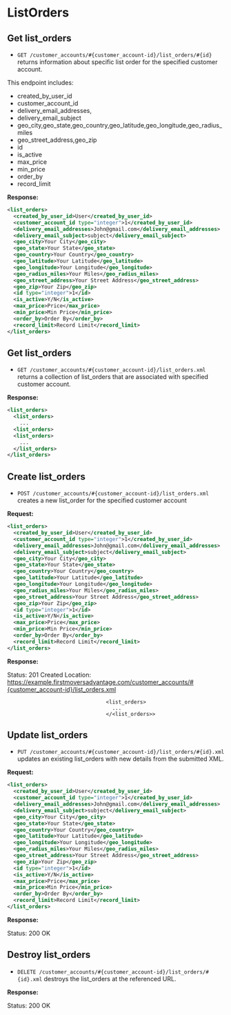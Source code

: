 ListOrders
==========

<!-- 
    customer_account_list_orders GET    /customer_accounts/:customer_account_id/list_orders(.:format)         list_orders#index
                                 POST   /customer_accounts/:customer_account_id/list_orders(.:format)        list_orders#create
 new_customer_account_list_order GET    /customer_accounts/:customer_account_id/list_orders/new(.:format)     list_orders#new
edit_customer_account_list_order GET    /customer_accounts/:customer_account_id/list_orders/:id/edit(.:format)list_orders#edit
     customer_account_list_order GET    /customer_accounts/:customer_account_id/list_orders/:id(.:format)     list_orders#show
                                 PUT    /customer_accounts/:customer_account_id/list_orders/:id(.:format)    list_orders#update
                                 DELETE /customer_accounts/:customer_account_id/list_orders/:id(.:format)   list_orders#destroy


              shared_list_orders GET    /shared_list_orders(.:format)          shared_list_orders#index
                                 POST   /shared_list_orders(.:format)          shared_list_orders#create
           new_shared_list_order GET    /shared_list_orders/new(.:format)      shared_list_orders#new
          edit_shared_list_order GET    /shared_list_orders/:id/edit(.:format) shared_list_orders#edit
               shared_list_order GET    /shared_list_orders/:id(.:format)      shared_list_orders#show
                                 PUT    /shared_list_orders/:id(.:format)      shared_list_orders#update
                                 DELETE /shared_list_orders/:id(.:format)      shared_list_orders#destroy -->


Get list_orders
-----------

* `GET /customer_accounts/#{customer_account-id}/list_orders/#{id}` returns information about specific list order for the specified customer account.

This endpoint includes:


* created_by_user_id
* customer_account_id
* delivery_email_addresses, 
* delivery_email_subject
* geo_city,geo_state,geo_country,geo_latitude,geo_longitude,geo_radius_miles
* geo_street_address,geo_zip
* id
* is_active
* max_price
* min_price
* order_by
* record_limit



**Response:**

``` xml
<list_orders>
  <created_by_user_id>User</created_by_user_id>	
  <customer_account_id type="integer">1</created_by_user_id>	
  <delivery_email_addresses>John@gmail.com</delivery_email_addresses>
  <delivery_email_subject>subject</delivery_email_subject>
  <geo_city>Your City</geo_city>
  <geo_state>Your State</geo_state>
  <geo_country>Your Country</geo_country>
  <geo_latitude>Your Latitude</geo_latitude>
  <geo_longitude>Your Longitude</geo_longitude>
  <geo_radius_miles>Your Miles</geo_radius_miles>
  <geo_street_address>Your Street Address</geo_street_address>
  <geo_zip>Your Zip</geo_zip>	
  <id type="integer">1</id>
  <is_active>Y/N</is_active>
  <max_price>Price</max_price>
  <min_price>Min Price</min_price>
  <order_by>Order By</order_by>
  <record_limit>Record Limit</record_limit>
</list_orders>
```


Get list_orders
-------------

* `GET /customer_accounts/#{customer_account-id}/list_orders.xml` returns a collection of list_orders that are associated with specified customer account.

**Response:**

``` xml
<list_orders>
  <list_orders>
    ...
  <list_orders>
  <list_orders>
    ...
  </list_orders>
</list_orders>
```


Create list_orders
--------------

* `POST /customer_accounts/#{customer_account-id}/list_orders.xml` creates a new list_order for the specified customer account
								

**Request:**

``` xml
<list_orders>
  <created_by_user_id>User</created_by_user_id>	
  <customer_account_id type="integer">1</created_by_user_id>	
  <delivery_email_addresses>John@gmail.com</delivery_email_addresses>
  <delivery_email_subject>subject</delivery_email_subject>
  <geo_city>Your City</geo_city>
  <geo_state>Your State</geo_state>
  <geo_country>Your Country</geo_country>
  <geo_latitude>Your Latitude</geo_latitude>
  <geo_longitude>Your Longitude</geo_longitude>
  <geo_radius_miles>Your Miles</geo_radius_miles>
  <geo_street_address>Your Street Address</geo_street_address>
  <geo_zip>Your Zip</geo_zip>	
  <id type="integer">1</id>
  <is_active>Y/N</is_active>
  <max_price>Price</max_price>
  <min_price>Min Price</min_price>
  <order_by>Order By</order_by>
  <record_limit>Record Limit</record_limit>
</list_orders>
```

**Response:**

Status: 201 Created
Location: https://example.firstmoversadvantage.com/customer_accounts/#{customer_account-id}/list_orders.xml

								    <list_orders>
								      ...
								    </<list_orders>>




Update list_orders
--------------

* `PUT /customer_accounts/#{customer_account-id}/list_orders/#{id}.xml` updates an existing list_orders with new details from the submitted XML.



**Request:**

``` xml
<list_orders>
  <created_by_user_id>User</created_by_user_id>	
  <customer_account_id type="integer">1</created_by_user_id>	
  <delivery_email_addresses>John@gmail.com</delivery_email_addresses>
  <delivery_email_subject>subject</delivery_email_subject>
  <geo_city>Your City</geo_city>
  <geo_state>Your State</geo_state>
  <geo_country>Your Country</geo_country>
  <geo_latitude>Your Latitude</geo_latitude>
  <geo_longitude>Your Longitude</geo_longitude>
  <geo_radius_miles>Your Miles</geo_radius_miles>
  <geo_street_address>Your Street Address</geo_street_address>
  <geo_zip>Your Zip</geo_zip>	
  <id type="integer">1</id>
  <is_active>Y/N</is_active>
  <max_price>Price</max_price>
  <min_price>Min Price</min_price>
  <order_by>Order By</order_by>
  <record_limit>Record Limit</record_limit>
</list_orders>
```


**Response:**

Status: 200 OK


Destroy list_orders
---------------

* `DELETE /customer_accounts/#{customer_account-id}/list_orders/#{id}.xml` destroys the list_orders at the referenced URL.

**Response:**

Status: 200 OK